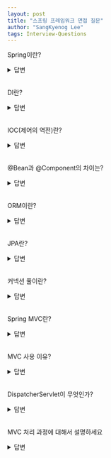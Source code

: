 ```yaml
---
layout: post
title: "스프링 프레임워크 면접 질문"
author: "SangKyenog Lee"
tags: Interview-Questions
---
```


Spring이란?
<details markdown="1">
<summary>답변</summary>

`자바의 오픈소스 애플리케이션 프레임워크 중 하나로 특정 기술에 종속되지 않고 객체를 관리할 수 있는 컨테이너를 제공합니다. 컨테이너를 통해 DI, IOC를 통해 결합도를 낮출 수 있습니다.`

</details>

<br>

DI란?
<details markdown="1">
<summary>답변</summary>

`Dependency injection의 약자로 의존성 주입을 의미합니다. 객체간의 의존 관계를 설정해두면, 스프링 컨테이너가 의존관계를 자동으로 설정해줍니다. 따라서 객체를 생성할 필요가 없기 떄문에 결합도가 낮아지는 장점이 있습니다.`

</details>

<br>

IOC(제어의 역전)란?
<details markdown="1">
<summary>답변</summary>

`Inversion of Control의 약자로 제어의 역전을 의미합니다. 제어권이 사용자에게 있지 않고 프레임워크가 가지는 것을 말하는데 좀더 자세히 말하면, 컨테이너가 인스턴스의 생성부터 소멸까지 관리하기 때문에 그 과정에서 해당 인스턴스를 어떻게 사용할지 개발자가 프로그래밍한 것을 가져와서 사용합니다.`

</details>

<br>

@Bean과 @Component의 차이는?
<details markdown="1">
<summary>답변</summary>

`Component는 개발자가 직접 구현한 클래스를 빈으로 등록하려 할 때 사용하고, Bean은 외부 라이브러리와 같이 자신이 통제할 수 없는 것들을 빈으로 등록할 때 사용합니다.`

</details>

<br>

ORM이란?
<details markdown="1">
<summary>답변</summary>

`관계형 데이터베이스를 객체지향언어로 변환하여 매핑해주는 기술입니다. 따라서 개발자가 좀더 데이터베이스 중심에서 객체를 중심으로 프로그래밍을 할 수 있도록 도와줍니다.`

</details>

<br>

JPA란?
<details markdown="1">
<summary>답변</summary>

`JPA는 자바 진영에서 정한 ORM 표준으로 데이터베이스를 중심으로 개발을 해야했던 Mybatis와 다르게 객체 중심으로 바꿀 수 있는 기술입니다. 하이버네이트로 JPA를 구현할 수 있으며, Spring data jpa를 사용해 JPA를 더욱 편하게 사용할 수 있습니다. JPA는 관계형디비에 종속적이지 않고 기본적인 CRUD를 매우 간단하게 구현할 수 있으며, 엔티티 관리가 매우 간편합니다. 단점은 러닝커브가 조금 높고, 엔티티 설계를 정확하게 해야 한다는 점과 여러 테이블을 조인하는 경우엔 JPA를 적용시키기 어려워 SQL을 직접 짜야하는 부분도 존재한다는 점입니다.`

</details>

<br>

커넥션 풀이란?
<details markdown="1">
<summary>답변</summary>

`DB와 커넥션을 맺는 객체를 관리하는 곳을 커넥션 풀이라고 합니다. 사용자의 요청이 올때마다 객체를 만들고 종료하면 비효율적이기 때문에 데이터베이스 커넥션 풀을 만들어서 재사용을 할 수 있도록 합니다.`

</details>

<br>

Spring MVC란?
<details markdown="1">
<summary>답변</summary>

`Model은 데이터 관리 및 비즈니스 로직을 처리하는 부분으로 DTO, Service가 해당하며, View는 사용자 인터페이스가 표현되는 구간으로 Rest API에서 Json형식으로 응답을 하는 것을 말하며, Controller는 Model과 View를 연결시켜주는 역할을 한다.`

</details>

<br>

MVC 사용 이유?
<details markdown="1">
<summary>답변</summary>

`서로 분리되어 각자의 역할에 집중할 수 있도록 개발을 하고 그렇게 애플리케이션을 만든다면, 유지보수가 편해지고 확장성과 유연성이 증가하며, 중복코딩이라는 문제점 또한 사라지는 효과를 가질 수 있기 때문에 MVC 패턴을 사용합니다.`

</details>

<br>

DispatcherServlet이 무엇인가?
<details markdown="1">
<summary>답변</summary>

`클라이언트에게 요청을 받아 응답까지의 MVC 처리과정을 통제한다.`

</details>

<br>

MVC 처리 과정에 대해서 설명하세요
<details markdown="1">
<summary>답변</summary>

`클라이언트의 요청이오면 디스패쳐서블릿은 핸들러매핑에게 요청에 맞는 Controller를 요청한다. 그 후에 ControllerAdapter에게 해당하는 Controller에 요청을 위임한다. 그리고 컨트롤러는 매핑되는 메서드를 실행하여 비즈니스 로직을 수행하고 결과는 다시 컨트롤러에게 응답한다. ControllerAdapter는 다시 디스패처 서블릿에게 View 정보를 전달하고 이 View 정보는 ViewResolver에게 전달되며 해당 View 파일을 랜더링해서 내보낸다.`

</details>

<br>